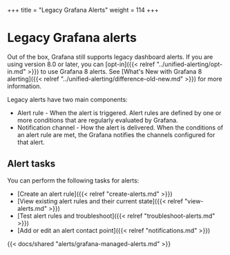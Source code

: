 +++
title = "Legacy Grafana Alerts"
weight = 114
+++

# Legacy Grafana alerts

Out of the box, Grafana still supports legacy dashboard alerts. If you are using version 8.0 or later, you can [opt-in]({{< relref "../unified-alerting/opt-in.md" >}}) to use Grafana 8 alerts. See [What's New with Grafana 8 alerting]({{< relref "../unified-alerting/difference-old-new.md" >}}) for more information.

Legacy alerts have two main components:

- Alert rule - When the alert is triggered. Alert rules are defined by one or more conditions that are regularly evaluated by Grafana.
- Notification channel - How the alert is delivered. When the conditions of an alert rule are met, the Grafana notifies the channels configured for that alert.

## Alert tasks

You can perform the following tasks for alerts:

- [Create an alert rule]({{< relref "create-alerts.md" >}})
- [View existing alert rules and their current state]({{< relref "view-alerts.md" >}})
- [Test alert rules and troubleshoot]({{< relref "troubleshoot-alerts.md" >}})
- [Add or edit an alert contact point]({{< relref "notifications.md" >}})

{{< docs/shared "alerts/grafana-managed-alerts.md" >}}
